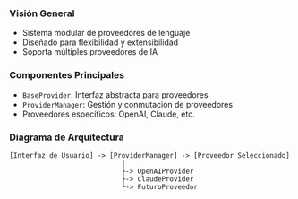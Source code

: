 ### Visión General
- Sistema modular de proveedores de lenguaje
- Diseñado para flexibilidad y extensibilidad
- Soporta múltiples proveedores de IA

### Componentes Principales
- `BaseProvider`: Interfaz abstracta para proveedores
- `ProviderManager`: Gestión y conmutación de proveedores
- Proveedores específicos: OpenAI, Claude, etc.

### Diagrama de Arquitectura
```
[Interfaz de Usuario] -> [ProviderManager] -> [Proveedor Seleccionado]
                            |
                            ├-> OpenAIProvider
                            ├-> ClaudeProvider
                            └-> FuturoProveedor
```